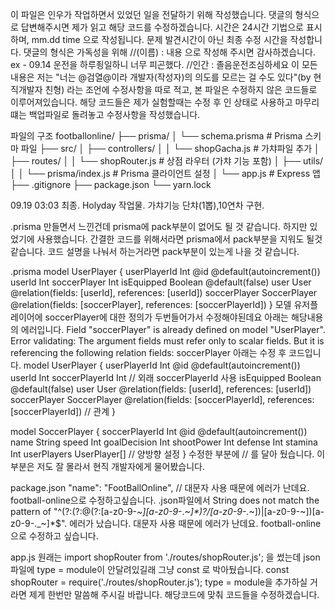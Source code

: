 이 파일은 인우가 작업하면서 있었던 일을 전달하기 위해 작성했습니다.
댓글의 형식으로 답변해주시면 제가 읽고 해당 코드를 수정하겠습니다.
시간은 24시간 기법으로 표시하며, mm.dd time 으로 작성됩니다.
문제 발견시간이 아닌 최종 수정 시간을 작성합니다.
댓글의 형식은 가독성을 위해 //(이름) : 내용 으로 작성해 주시면 감사하겠습니다.
ex - 09.14 운전을 하루죙일하니 너무 피곤했다.
     //인간 : 졸음운전조심하세요
이 모든 내용은
저는 "너는 @검열@이라 개발자(작성자)의 의도를 모르는 걸 수도 있다"(by 현직개발자 친형) 라는 조언에 수정사항을 따로 적고,
본 파일은 수정하지 않은 코드들로 이루어져있습니다.
해당 코드들은 제가 실험할때는 수정 후 인 상태로 사용하고 마무리떄는 백업파일로 돌려놓고 수정사항을 작성했습니다.

파일의 구조
footballonline/
├── prisma/
│   └── schema.prisma        # Prisma 스키마 파일
├── src/
│   ├── controllers/
│   │   └── shopGacha.js      # 가챠파일 추가
│   ├── routes/
│   │   └── shopRouter.js     # 상점 라우터 (가챠 기능 포함)
│   ├── utils/
│   │   └── prisma/index.js   # Prisma 클라이언트 설정
│   └── app.js                # Express 앱
├── .gitignore
├── package.json
└── yarn.lock

09.19 03:03 최종.
Holyday 작업물. 가챠기능 단챠(1뽑),10연차 구현. 

.prisma
만들면서 느낀건데 prisma에 pack부분이 없어도 될 것 같습니다.
하지만 있었기에 사용했습니다.
간결한 코드를 위해서라면 prisma에서 pack부분을 지워도 될것같습니다.
코드 설명을 나눠서 하는거라면 pack부분이 있는게 나을 것 같습니다.

.prisma
model UserPlayer {
  userPlayerId  Int           @id @default(autoincrement())
  userId        Int
  soccerPlayer  Int
  isEquipped    Boolean       @default(false)
  user          User          @relation(fields: [userId], references: [userId])
  soccerPlayer  SoccerPlayer  @relation(fields: [soccerPlayer], references: [soccerPlayerId])
}
모델 유저플레이어에
soccerPlayer에 대한 정의가 두번들어가서 수정해야된데요 아래는 해당내용의 에러입니다.
Field "soccerPlayer" is already defined on model "UserPlayer".
Error validating: The argument fields must refer only to scalar fields. But it is referencing the following relation fields: soccerPlayer
아래는 수정 후 코드입니다.
model UserPlayer {
  userPlayerId    Int           @id @default(autoincrement())
  userId          Int
  soccerPlayerId  Int           // 외래 soccerPlayerId 사용
  isEquipped      Boolean       @default(false)
  user            User          @relation(fields: [userId], references: [userId])
  soccerPlayer    SoccerPlayer  @relation(fields: [soccerPlayerId], references: [soccerPlayerId]) // 관계
}

model SoccerPlayer {
  soccerPlayerId  Int           @id @default(autoincrement())
  name            String
  speed           Int
  goalDecision    Int
  shootPower      Int
  defense         Int
  stamina         Int
  userPlayers     UserPlayer[]  // 양방향 설정
}
수정한 부분에 // 를 달아 뒀습니다. 
이부분은 저도 잘 몰라서 현직 개발자에게 물어봤습니다.

package.json
"name": "FootBallOnline", // 대문자 사용 때문에 에러가 난데요. football-online으로 수정하고싶습니다.
.json파일에서 
String does not match the pattern of "^(?:(?:@(?:[a-z0-9-*~][a-z0-9-*._~]*)?/[a-z0-9-._~])|[a-z0-9-~])[a-z0-9-._~]*$".
에러가 났습니다.
대문자 사용 때문에 에러가 난데요. football-online으로 수정하고 싶습니다.

app.js
원래는
import shopRouter from './routes/shopRouter.js';
을 썼는데
json파일에 type = module이 안달려있길래 그냥 const 로 박아뒀습니다.
const shopRouter = require('./routes/shopRouter.js');
type = module을 추가하실 거라면 제게 한번만 말씀해 주시길 바랍니다. 해당코드에 맞춰 코드들을 수정하겠습니다.
